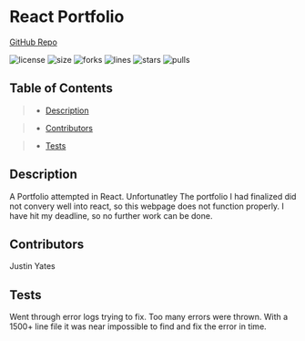 # React Portfolio

[GitHub Repo](https://github.com/justinyates887/react-portfolio)

![license](https://img.shields.io/github/license/justinyates887/react-portfolio)
![size](https://img.shields.io/github/languages/code-size/justinyates887/react-portfolio)
![forks](https://img.shields.io/github/forks/justinyates887/react-portfolio)
![lines](https://img.shields.io/tokei/lines/github/justinyates887/react-portfolio)
![stars](https://img.shields.io/github/stars/justinyates887/react-portfolio)
![pulls](https://img.shields.io/github/issues-pr-closed/justinyates887/react-portfolio)

## Table of Contents

> - [Description](#Description)

> - [Contributors](#Contributors)

> - [Tests](#Tests)


## <a name="Description"></a>Description

A Portfolio attempted in React. Unfortunatley The portfolio I had finalized did not convery well into react, so this webpage does not function properly. I have hit my deadline, so no further work can be done.

## <a name="Contributors"></a>Contributors

Justin Yates

## <a name="Tests"></a>Tests

Went through error logs trying to fix. Too many errors were thrown. With a 1500+ line file it was near impossible to find and fix the error in time.